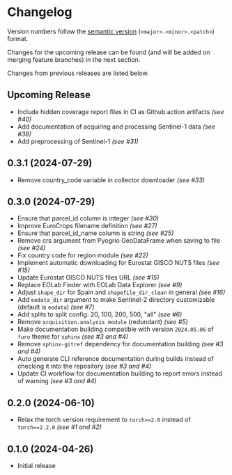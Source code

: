 # Changelog

Version numbers follow the [semantic version](https://semver.org/) (`<major>.<minor>.<patch>`) format.

Changes for the upcoming release can be found (and will be added on merging feature branches) in the next section.

Changes from previous releases are listed below.

## Upcoming Release
- Include hidden coverage report files in CI as Github action artifacts  _(see #40)_
- Add documentation of acquiring and processing Sentinel-1 data _(see #38)_
- Add preprocessing of Sentinel-1 _(see #31)_

## 0.3.1 (2024-07-29)
- Remove country_code variable in collector downloader _(see #33)_

## 0.3.0 (2024-07-29)
- Ensure that parcel_id column is integer _(see #30)_
- Improve EuroCrops filename definition _(see #27)_
- Ensure that parcel_id_name column is string _(see #25)_
- Remove crs argument from Pyogrio GeoDataFrame when saving to file _(see #24)_
- Fix country code for region module _(see #22)_
- Implement automatic downloading for Eurostat GISCO NUTS files _(see #15)_
- Update Eurostat GISCO NUTS files URL _(see #15)_
- Replace EOLab Finder with EOLab Data Explorer _(see #9)_
- Adjust `shape_dir` for Spain and `shapefile_dir_clean` in general _(see #16)_
- Add `eodata_dir` argument to make Sentinel-2 directory customizable (default is `eodata`) _(see #7)_
- Add splits to split config: 20, 100, 200, 500, "all" _(see #6)_
- Remove `acquisition.analysis module` (redundant) _(see #5)_
- Make documentation building compatible with version `2024.05.06` of `furo` theme for `sphinx` _(see #3 and #4)_
- Remove `sphinx-gitref` dependency for documentation building _(see #3 and #4)_
- Auto generate CLI reference documentation during builds instead of checking it into the repository (_see #3 and #4)_
- Update CI workflow for documentation building to report errors instead of warning _(see #3 and #4)_

## 0.2.0 (2024-06-10)

- Relax the torch version requirement to `torch>=2.0` instead of `torch==2.2.0` _(see #1 and #2)_

## 0.1.0 (2024-04-26)

- Initial release
